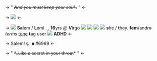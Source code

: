-> " ~~*And you must keep your soul..*~~ " <-

-> ![](https://cdn.discordapp.com/attachments/1049092539036205077/1049879853148680243/imageedit_7_3788044227.png) <-

-> ![](https://terror.crd.co/assets/images/gallery06/ae0e5df7.gif?v=6420771f) **Sal**~~e~~m / **L**~~e~~mi . . **16**yrs *@* **V**irgo ![](https://terror.crd.co/assets/images/gallery15/71199e1b.png?v=6420771f)
![](https://cdn.discordapp.com/attachments/1048434032439984209/1049882011403288586/Pomoromantic1.jpg) ![](https://cdn.discordapp.com/attachments/1048434032439984209/1049882011575275551/bisexual.jpg) ![](https://cdn.discordapp.com/attachments/1048434032439984209/1049882011784974386/6.jpg) **s**he / **t**hey.  **fem**/andr~~o~~ *terms*
[tone](https://tonetags.carrd.co/) **t**~~a~~g user ![](https://i.imgur.com/WUqcZCv.gif) **ADHD** <-

-> Salem! ψ ☻#6969 <-

-> " ~~*..Like a secret in your throat~~* " <-